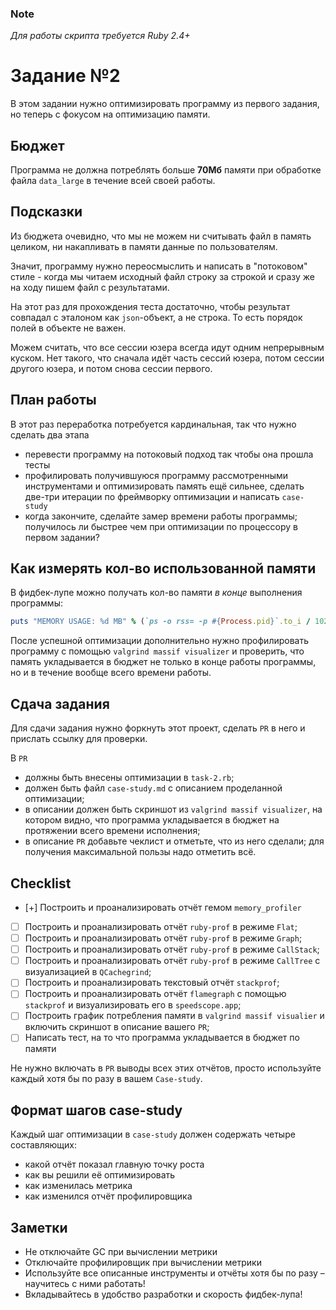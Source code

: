 ### Note
*Для работы скрипта требуется Ruby 2.4+*

# Задание №2
В этом задании нужно оптимизировать программу из первого задания, но теперь с фокусом на оптимизацию памяти.

## Бюджет
Программа не должна потреблять больше **70Мб** памяти при обработке файла `data_large` в течение всей своей работы.

## Подсказки
Из бюджета очевидно, что мы не можем ни считывать файл в память целиком, ни накапливать в памяти данные по пользователям.

Значит, программу нужно переосмыслить и написать в "потоковом" стиле - когда мы читаем исходный файл строку за строкой и сразу же на ходу пишем файл с результатами.

На этот раз для прохождения теста достаточно, чтобы результат совпадал с эталоном как `json`-объект, а не строка. То есть порядок полей в объекте не важен.

Можем считать, что все сессии юзера всегда идут одним непрерывным куском. Нет такого, что сначала идёт часть сессий юзера, потом сессии другого юзера, и потом снова сессии первого.


## План работы
В этот раз переработка потребуется кардинальная, так что нужно сделать два этапа

- перевести программу на потоковый подход так чтобы она прошла тесты
- профилировать получившуюся программу рассмотренными инструментами и оптимизировать память ещё сильнее, сделать две-три итерации по фреймворку оптимизации и написать `case-study`
- когда закончите, сделайте замер времени работы программы; получилось ли быстрее чем при оптимизации по процессору в первом задании?


## Как измерять кол-во использованной памяти
В фидбек-лупе можно получать кол-во памяти *в конце* выполнения программы:

```ruby
puts "MEMORY USAGE: %d MB" % (`ps -o rss= -p #{Process.pid}`.to_i / 1024)"
```

После успешной оптимизации дополнительно нужно профилировать программу с помощью `valgrind massif visualizer` и проверить, что память укладывается в бюджет не только в конце работы программы, но и в течение вообще всего времени работы.

## Сдача задания
Для сдачи задания нужно форкнуть этот проект, сделать `PR` в него и прислать ссылку для проверки.

В `PR`
- должны быть внесены оптимизации в `task-2.rb`;
- должен быть файл `case-study.md` с описанием проделанной оптимизации;
- в описании должен быть скриншот из `valgrind massif visualizer`, на котором видно, что программа укладывается в бюджет на протяжении всего времени исполнения;
- в описание `PR` добавьте чеклист и отметьте, что из него сделали; для получения максимальной пользы надо отметить всё.

## Checklist
- [+] Построить и проанализировать отчёт гемом `memory_profiler`
- [ ] Построить и проанализировать отчёт `ruby-prof` в режиме `Flat`;
- [ ] Построить и проанализировать отчёт `ruby-prof` в режиме `Graph`;
- [ ] Построить и проанализировать отчёт `ruby-prof` в режиме `CallStack`;
- [ ] Построить и проанализировать отчёт `ruby-prof` в режиме `CallTree` c визуализацией в `QCachegrind`;
- [ ] Построить и проанализировать текстовый отчёт `stackprof`;
- [ ] Построить и проанализировать отчёт `flamegraph` с помощью `stackprof` и визуализировать его в `speedscope.app`;
- [ ] Построить график потребления памяти в `valgrind massif visualier` и включить скриншот в описание вашего `PR`;
- [ ] Написать тест, на то что программа укладывается в бюджет по памяти

Не нужно включать в `PR` выводы всех этих отчётов, просто используйте каждый хотя бы по разу в вашем `Case-study`.

## Формат шагов case-study
Каждый шаг оптимизации в `case-study` должен содержать четыре составляющих:
- какой отчёт показал главную точку роста
- как вы решили её оптимизировать
- как изменилась метрика
- как изменился отчёт профилировщика

## Заметки
- Не отключайте GC при вычислении метрики
- Отключайте профилировщик при вычислении метрики
- Используйте все описанные инструменты и отчёты хотя бы по разу – научитесь с ними работать!
- Вкладывайтесь в удобство разработки и скорость фидбек-лупа!


